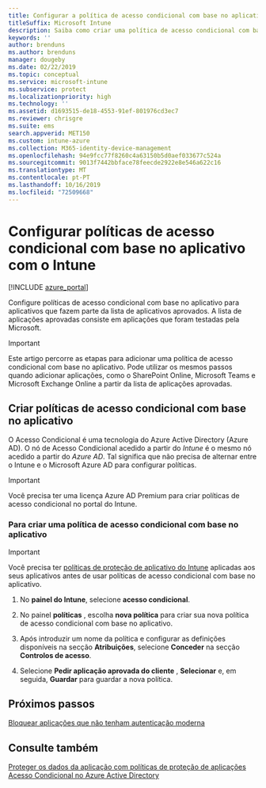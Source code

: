 ```yaml
---
title: Configurar a política de acesso condicional com base no aplicativo com o Intune
titleSuffix: Microsoft Intune
description: Saiba como criar uma política de acesso condicional com base no aplicativo com o Intune.
keywords: ''
author: brenduns
ms.author: brenduns
manager: dougeby
ms.date: 02/22/2019
ms.topic: conceptual
ms.service: microsoft-intune
ms.subservice: protect
ms.localizationpriority: high
ms.technology: ''
ms.assetid: d1693515-de18-4553-91ef-801976cd3ec7
ms.reviewer: chrisgre
ms.suite: ems
search.appverid: MET150
ms.custom: intune-azure
ms.collection: M365-identity-device-management
ms.openlocfilehash: 94e9fcc77f8260c4a63150b5d0aef033677c524a
ms.sourcegitcommit: 9013f7442bbface78feecde2922e8e546a622c16
ms.translationtype: MT
ms.contentlocale: pt-PT
ms.lasthandoff: 10/16/2019
ms.locfileid: "72509668"
---
```

# <a name="set-up-app-based-conditional-access-policies-with-intune"></a>Configurar políticas de acesso condicional com base no aplicativo com o Intune

[!INCLUDE [azure_portal](../includes/azure_portal.md)]

Configure políticas de acesso condicional com base no aplicativo para aplicativos que fazem parte da lista de aplicativos aprovados. A lista de aplicações aprovadas consiste em aplicações que foram testadas pela Microsoft.

> [!IMPORTANT]
> Este artigo percorre as etapas para adicionar uma política de acesso condicional com base no aplicativo. Pode utilizar os mesmos passos quando adicionar aplicações, como o SharePoint Online, Microsoft Teams e Microsoft Exchange Online a partir da lista de aplicações aprovadas.

## <a name="create-app-based-conditional-access-policies"></a>Criar políticas de acesso condicional com base no aplicativo
O Acesso Condicional é uma tecnologia do Azure Active Directory (Azure AD). O nó de Acesso Condicional acedido a partir do *Intune* é o mesmo nó acedido a partir do *Azure AD*. Tal significa que não precisa de alternar entre o Intune e o Microsoft Azure AD para configurar políticas.

> [!IMPORTANT]
> Você precisa ter uma licença Azure AD Premium para criar políticas de acesso condicional no portal do Intune.

### <a name="to-create-an-app-based-conditional-access-policy"></a>Para criar uma política de acesso condicional com base no aplicativo

> [!IMPORTANT]
> Você precisa ter [políticas de proteção de aplicativo do Intune](../apps/app-protection-policies.md) aplicadas aos seus aplicativos antes de usar políticas de acesso condicional com base no aplicativo.

1. No **painel do Intune**, selecione **acesso condicional**.

2. No painel **políticas** , escolha **nova política** para criar sua nova política de acesso condicional com base no aplicativo.

4. Após introduzir um nome da política e configurar as definições disponíveis na secção **Atribuições**, selecione **Conceder** na secção **Controlos de acesso**.

5. Selecione **Pedir aplicação aprovada do cliente** , **Selecionar** e, em seguida, **Guardar** para guardar a nova política.

## <a name="next-steps"></a>Próximos passos
[Bloquear aplicações que não tenham autenticação moderna](app-modern-authentication-block.md)

## <a name="see-also"></a>Consulte também

[Proteger os dados da aplicação com políticas de proteção de aplicações](../apps/app-protection-policies.md)
[Acesso Condicional no Azure Active Directory](https://docs.microsoft.com/azure/active-directory/active-directory-conditional-access)
